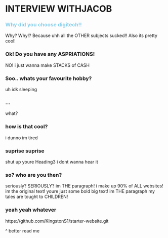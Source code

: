 <head>
    <meta charset="UTF-8">
    <meta name="viewport" content="width=device-width, initial-scale=1.0">
    <link rel=stylesheet href=“/styles.css”>

</head>
<body>
    <h1>INTERVIEW WITHJACOB</h1>
    <h3 style="color: skyblue">Why did you choose digitech!!</h3>
    <p>Why? Why!? Because uhh all the OTHER subjects sucked!! Also its pretty cool!</p>
    <h3>Ok! Do you have any ASPRIATIONS!</h3>
    <p>NO! i just wanna make STACKS of CASH</p>
    <h3>Soo.. whats your favourite hobby?</h3>
    <p>uh idk sleeping</p>
    <h3>...</h3>
    <p>what?</p>
    <h3>how is that cool?</h3>
    <p>i dunno im tired</p>
    <h3>suprise suprise</h3>
    <p>shut up youre Heading3 i dont wanna hear it</h3>
    <h3>so? who are you then?</h3>
    <p>seriously? SERIOUSLY? im THE paragraph! i make up 90% of ALL websites! im the original text! youre just some bold big text! im THE paragraph my tales are tought to CHILDREN!</p>
    <h3>yeah yeah whatever</h3>
    <link>https://github.com/KingstonS1/starter-website.git<link/>
    <p>^ better read me</p>
</body>
</html>
